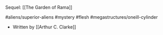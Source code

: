 Sequel: [[The Garden of Rama]]

#aliens/superior-aliens #mystery #flesh 
#megastructures/oneill-cylinder 

- Written by [[Arthur C. Clarke]]